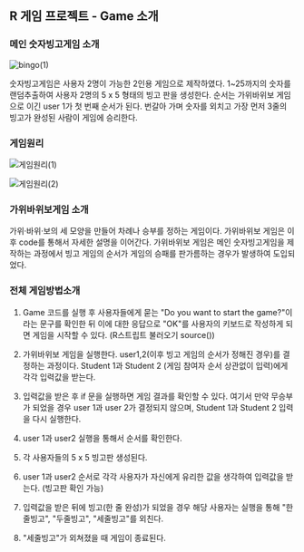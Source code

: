 ## R 게임 프로젝트 - Game 소개

### 메인 숫자빙고게임 소개

![bingo(1)](https://user-images.githubusercontent.com/46768786/58183007-8f01e100-7ce9-11e9-91a0-732f319685fd.png)

숫자빙고게임은 사용자 2명이 가능한 2인용 게임으로 제작하였다. 1~25까지의 숫자를 랜덤추출하여 사용자 2명의 5 x 5 형태의 빙고 판을 생성한다. 순서는 가위바위보 게임으로 이긴 user 1가 첫 번째 순서가 된다. 번갈아 가며 숫자를 외치고 가장 먼저 3줄의 빙고가 완성된 사람이 게임에 승리한다.

### 게임원리

![게임원리(1)](https://user-images.githubusercontent.com/46768786/58229789-8bb03900-7d6d-11e9-828e-3115764b7dfc.png)

![게임원리(2)](https://user-images.githubusercontent.com/46768786/58229803-936fdd80-7d6d-11e9-9624-3c6f2aa13464.png)

### 가위바위보게임 소개

가위·바위·보의 세 모양을 만들어 차례나 승부를 정하는 게임이다. 가위바위보 게임은 이후 code를 통해서 자세한 설명을 이어간다. 가위바위보 게임은 메인 숫자빙고게임을 제작하는 과정에서 빙고 게임의 순서가 게임의 승패를 판가름하는 경우가 발생하여 도입되었다.

### 전체 게임방법소개

1. Game 코드를 실행 후 사용자들에게 묻는 "Do you want to start the game?"이라는 문구를 확인한 뒤 이에 대한 응답으로 "OK"를 사용자의 키보드로 작성하게 되면 게임을 시작할 수 있다. (R스트립트 불러오기 source())

2. 가위바위보 게임을 실행한다. user1,2(이후 빙고 게임의 순서가 정해진 경우)를 결정하는 과정이다. Student 1과 Student 2 (게임 참여자 순서 상관없이 입력)에게 각각 입력값을 받는다.

3. 입력값을 받은 후 if 문을 실행하면 게임 결과를 확인할 수 있다. 여기서 만약 무승부가 되었을 경우 user 1과 user 2가 결정되지 않으며, Student 1과 Student 2 입력을 다시 실행한다.

4. user 1과 user2 실행을 통해서 순서를 확인한다.

5. 각 사용자들의 5 x 5 빙고판 생성된다.

6. user 1과 user2 순서로 각각 사용자가 자신에게 유리한 값을 생각하여 입력값을 받는다. (빙고판 확인 가능)

7. 입력값을 받은 뒤에 빙고(한 줄 완성)가 되었을 경우 해당 사용자는 실행을 통해 "한줄빙고", "두줄빙고", "세줄빙고"를 외친다.

8. "세줄빙고"가 외쳐졌을 때 게임이 종료된다.
